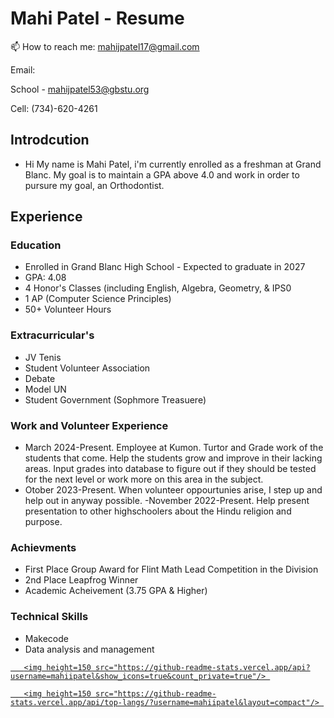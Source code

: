 # Mahi Patel - Resume



   📫 How to reach me: <a href='mailto:mahijpatel17@gmail.com'>mahijpatel17@gmail.com</a> 





Email:
  
  School - [mahijpatel53@gbstu.org](mailto:mahijpatel53@gbstu.org)

Cell: (734)-620-4261

## Introdcution
- Hi My name is Mahi Patel, i'm currently enrolled as a freshman at Grand Blanc. My goal is to maintain a GPA above 4.0 and work in order to pursure my goal, an Orthodontist.

## Experience

### Education
- Enrolled in Grand Blanc High School - Expected to graduate in 2027
- GPA: 4.08
- 4 Honor's Classes (including English, Algebra, Geometry, & IPS0
- 1 AP (Computer Science Principles)
- 50+ Volunteer Hours

### Extracurricular's
- JV Tenis
- Student Volunteer Association
- Debate
- Model UN
- Student Government (Sophmore Treasuere)

### Work and Volunteer Experience
- March 2024-Present. Employee at Kumon. Turtor and Grade work of the students that come. Help the students grow and improve in their lacking areas. Input grades into database to figure out if they should be tested for the next level or work more on this area in the subject.
- Otober 2023-Present. When volunteer oppourtunies arise, I step up and help out in anyway possible.
-November 2022-Present. Help present presentation to other highschoolers about the Hindu religion and purpose.

### Achievments
- First Place Group Award for Flint Math Lead Competition in the Division
- 2nd Place Leapfrog Winner
- Academic Acheivement (3.75 GPA & Higher)

### Technical Skills
- Makecode
- Data analysis and management


<p align='center'> 

   <a href="https://github-readme-stats.vercel.app/api?username=yourusername&show_icons=true&count_private=true"> 

       <img height=150 src="https://github-readme-stats.vercel.app/api?username=mahiipatel&show_icons=true&count_private=true"/> 

   </a> 

   <a href="https://github.com/mahiipatel/github-readme-stats"> 

       <img height=150 src="https://github-readme-stats.vercel.app/api/top-langs/?username=mahiipatel&layout=compact"/> 

   </a> 

</p> 

<!---
mahiipatel/mahiipatel is a ✨ special ✨ repository because its `README.md` (this file) appears on your GitHub profile.
You can click the Preview link to take a look at your changes.
--->

